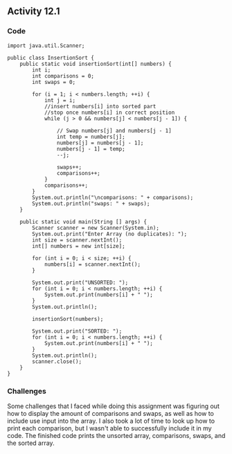 ## Activity 12.1
### Code
```
import java.util.Scanner;

public class InsertionSort {
    public static void insertionSort(int[] numbers) {
        int i;
        int comparisons = 0;
        int swaps = 0;

        for (i = 1; i < numbers.length; ++i) {
            int j = i;
            //insert numbers[i] into sorted part
            //stop once numbers[i] in correct position
            while (j > 0 && numbers[j] < numbers[j - 1]) {

                // Swap numbers[j] and numbers[j - 1]
                int temp = numbers[j];
                numbers[j] = numbers[j - 1];
                numbers[j - 1] = temp;
                --j;

                swaps++;
                comparisons++;
            }
            comparisons++;
        }
        System.out.println("\ncomparisons: " + comparisons);
        System.out.println("swaps: " + swaps);
    }

    public static void main(String [] args) {
        Scanner scanner = new Scanner(System.in);
        System.out.print("Enter Array (no duplicates): ");
        int size = scanner.nextInt();
        int[] numbers = new int[size];

        for (int i = 0; i < size; ++i) {
            numbers[i] = scanner.nextInt();
        }

        System.out.print("UNSORTED: ");
        for (int i = 0; i < numbers.length; ++i) {
            System.out.print(numbers[i] + " ");
        }
        System.out.println();

        insertionSort(numbers);

        System.out.print("SORTED: ");
        for (int i = 0; i < numbers.length; ++i) {
            System.out.print(numbers[i] + " ");
        }
        System.out.println();
        scanner.close();
    }
}
```
### Challenges
Some challenges that I faced while doing this assignment was figuring out how to display the amount of comparisons and swaps, as well as how to include use input into the array. I also took a lot of time to look up how to print each comparison, but I wasn't able to successfully include it in my code. The finished code prints the unsorted array, comparisons, swaps, and the sorted array.
